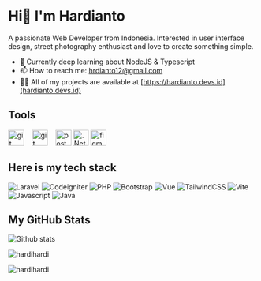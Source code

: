 <h1>Hi👋 I'm Hardianto</h1>
<p>A passionate Web Developer from Indonesia. Interested in user interface design, street photography enthusiast and love to create something simple.</p>

- 📖 Currently deep learning about NodeJS & Typescript
- 📫 How to reach me: hrdianto12@gmail.com
- 👨‍💻 All of my projects are available at [https://hardianto.devs.id](hardianto.devs.id)

## Tools
<span>
<img src="https://www.vectorlogo.zone/logos/visualstudio_code/visualstudio_code-icon.svg" alt="git" height="32px" title="Git" />
</span>&nbsp;&nbsp;
<span>
<img src="https://www.vectorlogo.zone/logos/git-scm/git-scm-icon.svg" alt="git" height="32px" title="Git" />
</span>&nbsp;&nbsp;
<span>
<img src="https://www.vectorlogo.zone/logos/getpostman/getpostman-icon.svg" alt="postman" height="32px" title="Postman" />
</span>
<span>
<img src="https://www.vectorlogo.zone/logos/dotnet/dotnet-icon.svg" alt=".Net Programmer" height="32px" title="Postman" />
</span>
<span>
<img src="https://www.vectorlogo.zone/logos/figma/figma-icon.svg" alt="figma" height="32px" title="Figma" />
</span>


## Here is my tech stack
![Laravel](https://img.shields.io/badge/Laravel-10202C?style=for-the-badge&logo=laravel&logoColor=white)
![Codeigniter](https://img.shields.io/badge/Codeigniter-10202C?style=for-the-badge&logo=codeigniter&logoColor=white)
![PHP](https://img.shields.io/badge/PHP-10202C?style=for-the-badge&logo=php&logoColor=white)
![Bootstrap](https://img.shields.io/badge/Bootstrap-10202C?style=for-the-badge&logo=bootstrap&logoColor=white)
![Vue](https://img.shields.io/badge/Vue.js-10202C?style=for-the-badge&logo=vuedotjs&logoColor=4FC08D)
![TailwindCSS](https://img.shields.io/badge/Tailwind_CSS-10202C?style=for-the-badge&logo=tailwind-css&logoColor=white)
![Vite](https://img.shields.io/badge/Vite-10202C?style=for-the-badge&logo=vite&logoColor=FFD62E)
![Javascript](https://img.shields.io/badge/JavaScript-10202C?style=for-the-badge&logo=javascript&logoColor=F7DF1E)
![Java](https://img.shields.io/badge/Java-10202C?style=for-the-badge&logo=java&logoColor=white)

## My GitHub Stats
![Github stats](https://github-readme-stats.vercel.app/api?username=Hardihardi&show_icons=true&include_all_commits=true&hide_border=true&bg_color=fff&icon_color=106eea&title_color=106eea&text_color=000&custom_title=My+Github+Stats)
<p><img align="center" src="https://github-readme-stats.vercel.app/api/top-langs?username=hardihardi&show_icons=true&locale=en&layout=compact" alt="hardihardi" /></p>
<p><img align="center" src="https://github-readme-streak-stats.herokuapp.com/?user=hardihardi&" alt="hardihardi" /></p>
<ul style="font-family:'Gill Sans', 'Gill Sans MT', Calibri, 'Trebuchet MS', sans-serif;">
